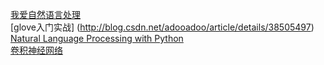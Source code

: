 [我爱自然语言处理](http://www.52nlp.cn/resources)  
[glove入门实战]
(http://blog.csdn.net/adooadoo/article/details/38505497)  
[Natural Language Processing with Python](http://www.nltk.org/book/)  
[卷积神经网络](http://blog.csdn.net/stdcoutzyx/article/details/41596663)  